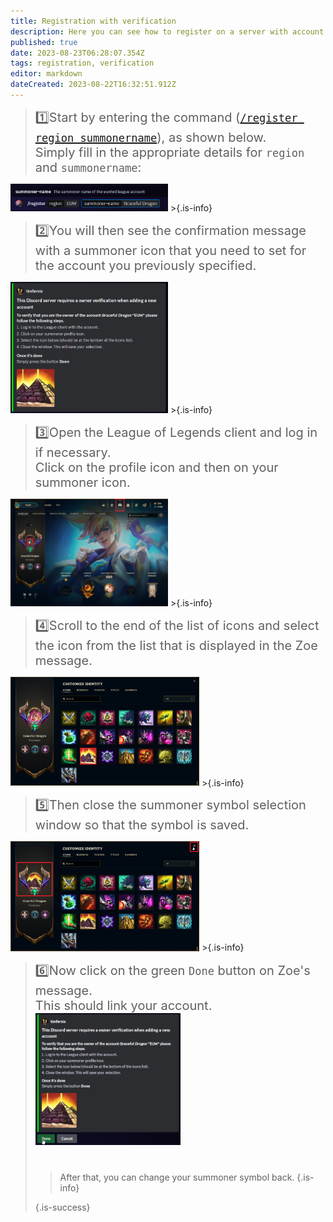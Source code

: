 ```yaml
---
title: Registration with verification
description: Here you can see how to register on a server with account verification enabled.
published: true
date: 2023-08-23T06:28:07.354Z
tags: registration, verification
editor: markdown
dateCreated: 2023-08-22T16:32:51.912Z
---
```


>   <span style="font-size:15pt">:one:Start by entering the command ([`/register region summonername`](/en/commands/important/register/)), as shown below. <br> Simply fill in the appropriate details for `region` and `summonername`: </span>
<img src="/register.png" width="50%" img>
>{.is-info}

<br>

> <span style="font-size:15pt"> :two:You will then see the confirmation message with a summoner icon that you need to set for the account you previously specified. </span>
<img src="/en_/en_register_verification_1.png" width="50%" img>
>{.is-info}

<br>

> <span style="font-size:15pt"> :three:Open the League of Legends client and log in if necessary. <br> Click on the profile icon and then on your summoner icon. </span>
<img src="/en_/en_register_verification_2.png" width="50%" img> 
>{.is-info}

<br>

> <span style="font-size:15pt"> :four:Scroll to the end of the list of icons and select the icon from the list that is displayed in the Zoe message. </span>
<img src="/en_/en_register_verification_3.png" width="60%" img>
>{.is-info}

<br>

> <span style="font-size:15pt"> :five:Then close the summoner symbol selection window so that the symbol is saved. </span>
<img src="/en_/en_register_verification_4.png" width="60%" img>
>{.is-info}

<br>

> <span style="font-size:15pt"> :six:Now click on the green `Done` button on Zoe's message. <br> This should link your account.
<img src="/en_/en_register_verification_5.png" width="50%" img> <br> <br>
> >After that, you can change your summoner symbol back. {.is-info}
>  
>{.is-success}

